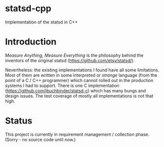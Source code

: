 statsd-cpp
==========

Implementation of the statsd in C++


# Introduction #

*Measure Anything, Measure Everything* is the philosophy behind the
inventors of the original statsd (https://github.com/etsy/statsd/).

Nevertheless: the existing implementations I found have all some
limitations.  Most of them are written in some interpreted or
*strange* language (from the point of a C / C++ programmer) which
cannot rolled out in the production systems I had to support. There is
one C implementation (https://github.com/jbuchbinder/statsd-c) which
has many bungs and design issues. The test coverage of mostly all
implementations is not that high.

# Status #
This project is currently in requirement management / collection
phase. 
(Sorry - no source code until now.)

